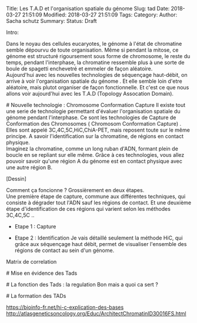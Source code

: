 Title: Les T.A.D et l'organisation spatiale du génome
Slug: tad
Date: 2018-03-27 21:51:09
Modified: 2018-03-27 21:51:09
Tags: 
Category: 
Author: Sacha schutz
Summary: 
Status: Draft

Intro: 

Dans le noyau des cellules eucaryotes, le génome à l'état de chromatine semble dépourvu de toute organisation. Même si pendant la mitose, ce génome est structuré rigoursement sous forme de chromosome, le reste du temps, pendant l'interphase, la chromatine ressemble plus à une sorte de boule de spagetti enchevetré et emmeler de façon aléatoire.   
Aujourd'hui avec les nouvelles technologies de séquençage haut-débit, on arrive à voir l'organisation spatiale du génome . Et elle semble loin d'etre aléatoire, mais plutot organiser de façon fonctionnelle. Et c'est ce que nous allons voir aujourd'hui avec les T.A.D (Topology Assocation Domain). 

# Nouvelle technologie : Chromosome Conformation Capture 
Il existe tout une serie de technologie permettant d'évaluer l'organisation spatiale du génome pendant l'interphase. Ce sont les technologies de Capture de Conformation des Chromosomes ( Chromosom Conformation Capture) . Elles sont appelé 3C,4C,5C,HiC,ChiA-PET, mais reposent toute sur le même principe. A savoir l'identification sur la chromatine, de régions en contact physique.    
Imaginez la chromatine, comme un long ruban d'ADN, formant plein de boucle en se repliant sur elle même. Grâce à ces technologies, vous allez pouvoir savoir qu'une région A du génome est en contact physique avec une autre région B.  

[Dessin] 

Comment ça foncionne ? Grossièrement en deux étapes.  
Une première étape de capture,  commune aux différentes techniques, qui consiste à dégrader tout l'ADN sauf les régions de contact. Et une deuxième étape d'identification de ces régions qui varient selon les méthodes 3C,4C,5C .. 

- Etape 1 : Capture 

- Etape 2 : Identification 
Je vais détaillé seulement la méthode HiC, qui grâce aux séquençage haut débit, permet de visualiser l'ensemble des régions de contact au sein d'un génome. 

Matrix de correlation 

# Mise en évidence des Tads 

# La fonction des Tads : la regulation 
Bon mais a quoi ca sert ? 

# La formation des TADs



https://bioinfo-fr.net/hi-c-explication-des-bases
http://atlasgeneticsoncology.org/Educ/ArchitectChromatinID30016FS.html